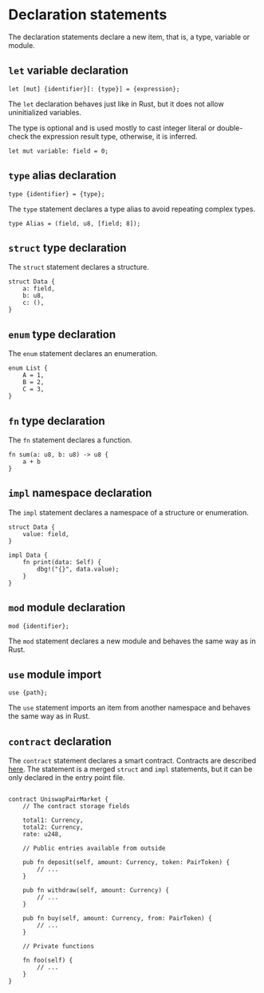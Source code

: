 # Declaration statements

The declaration statements declare a new item, that is, a type, variable or module.

## `let` variable declaration

`let [mut] {identifier}[: {type}] = {expression};`

The `let` declaration behaves just like in Rust, but it does not allow
uninitialized variables.

The type is optional and is used mostly to cast integer literal or double-check
the expression result type, otherwise, it is inferred.

```rust,no_run,noplaypen
let mut variable: field = 0;
```

## `type` alias declaration

`type {identifier} = {type};`

The `type` statement declares a type alias to avoid repeating complex types.

```rust,no_run,noplaypen
type Alias = (field, u8, [field; 8]);
```

## `struct` type declaration

The `struct` statement declares a structure.

```rust,no_run,noplaypen
struct Data {
    a: field,
    b: u8,
    c: (),
}
```

## `enum` type declaration

The `enum` statement declares an enumeration.

```rust,no_run,noplaypen
enum List {
    A = 1,
    B = 2,
    C = 3,
}
```

## `fn` type declaration

The `fn` statement declares a function.

```rust,no_run,noplaypen
fn sum(a: u8, b: u8) -> u8 {
    a + b
}
```

## `impl` namespace declaration

The `impl` statement declares a namespace of a structure or enumeration.

```rust,no_run,noplaypen
struct Data {
    value: field,
}

impl Data {
    fn print(data: Self) {
        dbg!("{}", data.value);
    }
}
```

## `mod` module declaration

`mod {identifier};`

The `mod` statement declares a new module and behaves the same way as in Rust.

## `use` module import

`use {path};`

The `use` statement imports an item from another namespace and behaves the same
way as in Rust.

## `contract` declaration

The `contract` statement declares a smart contract. Contracts are described
[here](../03-circuits/04-smart-contracts.md).
The statement is a merged `struct` and `impl` statements, but it can be only
declared in the entry point file.

```rust,no_run,noplaypen

contract UniswapPairMarket {
    // The contract storage fields 
    
    total1: Currency,
    total2: Currency,    
    rate: u248,
    
    // Public entries available from outside   
    
    pub fn deposit(self, amount: Currency, token: PairToken) {
        // ...
    }

    pub fn withdraw(self, amount: Currency) {
        // ...
    }
    
    pub fn buy(self, amount: Currency, from: PairToken) {
        // ...
    }
    
    // Private functions
    
    fn foo(self) {
        // ...
    }
}
```
